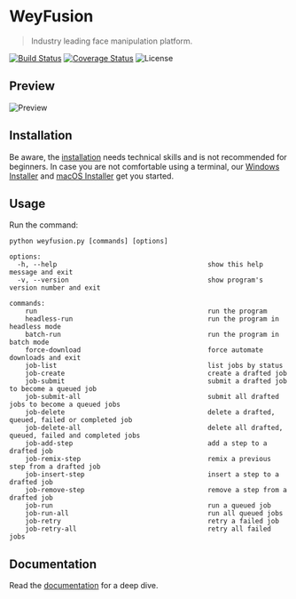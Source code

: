 WeyFusion
==========

> Industry leading face manipulation platform.

[![Build Status](https://img.shields.io/github/actions/workflow/status/weyfusion/weyfusion/ci.yml.svg?branch=master)](https://github.com/weyfusion/weyfusion/actions?query=workflow:ci)
[![Coverage Status](https://img.shields.io/coveralls/weyfusion/weyfusion.svg)](https://coveralls.io/r/weyfusion/weyfusion)
![License](https://img.shields.io/badge/license-MIT-green)


Preview
-------

![Preview](https://raw.githubusercontent.com/weyfusion/weyfusion/master/.github/preview.png?sanitize=true)


Installation
------------

Be aware, the [installation](https://docs.weyfusion.io/installation) needs technical skills and is not recommended for beginners. In case you are not comfortable using a terminal, our [Windows Installer](http://windows-installer.weyfusion.io) and [macOS Installer](http://macos-installer.weyfusion.io) get you started.


Usage
-----

Run the command:

```
python weyfusion.py [commands] [options]

options:
  -h, --help                                      show this help message and exit
  -v, --version                                   show program's version number and exit

commands:
    run                                           run the program
    headless-run                                  run the program in headless mode
    batch-run                                     run the program in batch mode
    force-download                                force automate downloads and exit
    job-list                                      list jobs by status
    job-create                                    create a drafted job
    job-submit                                    submit a drafted job to become a queued job
    job-submit-all                                submit all drafted jobs to become a queued jobs
    job-delete                                    delete a drafted, queued, failed or completed job
    job-delete-all                                delete all drafted, queued, failed and completed jobs
    job-add-step                                  add a step to a drafted job
    job-remix-step                                remix a previous step from a drafted job
    job-insert-step                               insert a step to a drafted job
    job-remove-step                               remove a step from a drafted job
    job-run                                       run a queued job
    job-run-all                                   run all queued jobs
    job-retry                                     retry a failed job
    job-retry-all                                 retry all failed jobs
```


Documentation
-------------

Read the [documentation](https://docs.weyfusion.io) for a deep dive.
